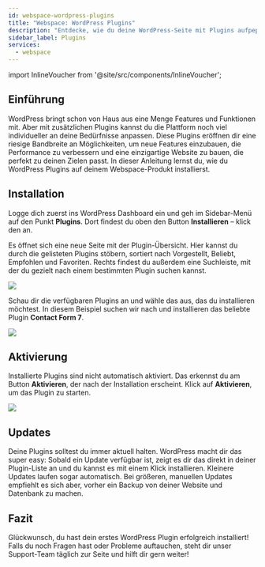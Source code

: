 ```yaml
---
id: webspace-wordpress-plugins
title: "Webspace: WordPress Plugins"
description: "Entdecke, wie du deine WordPress-Seite mit Plugins aufpeppen kannst, um Features hinzuzufügen und die Performance zu boosten → Jetzt mehr erfahren"
sidebar_label: Plugins
services:
  - webspace
---
```


import InlineVoucher from '@site/src/components/InlineVoucher';

## Einführung

WordPress bringt schon von Haus aus eine Menge Features und Funktionen mit. Aber mit zusätzlichen Plugins kannst du die Plattform noch viel individueller an deine Bedürfnisse anpassen. Diese Plugins eröffnen dir eine riesige Bandbreite an Möglichkeiten, um neue Features einzubauen, die Performance zu verbessern und eine einzigartige Website zu bauen, die perfekt zu deinen Zielen passt. In dieser Anleitung lernst du, wie du WordPress Plugins auf deinem Webspace-Produkt installierst.

<InlineVoucher/>

## Installation

Logge dich zuerst ins WordPress Dashboard ein und geh im Sidebar-Menü auf den Punkt **Plugins**. Dort findest du oben den Button **Installieren** – klick den an.

Es öffnet sich eine neue Seite mit der Plugin-Übersicht. Hier kannst du durch die gelisteten Plugins stöbern, sortiert nach Vorgestellt, Beliebt, Empfohlen und Favoriten. Rechts findest du außerdem eine Suchleiste, mit der du gezielt nach einem bestimmten Plugin suchen kannst.

![](https://screensaver01.zap-hosting.com/index.php/s/8yqT94dqFQZGCzp/download)

Schau dir die verfügbaren Plugins an und wähle das aus, das du installieren möchtest. In diesem Beispiel suchen wir nach und installieren das beliebte Plugin **Contact Form 7**.

![](https://screensaver01.zap-hosting.com/index.php/s/s45ag8yptMro4AD/download)

## Aktivierung

Installierte Plugins sind nicht automatisch aktiviert. Das erkennst du am Button **Aktivieren**, der nach der Installation erscheint. Klick auf **Aktivieren**, um das Plugin zu starten.

![](https://screensaver01.zap-hosting.com/index.php/s/fqAdDb5YGWXZ7sB/download)

## Updates

Deine Plugins solltest du immer aktuell halten. WordPress macht dir das super easy: Sobald ein Update verfügbar ist, zeigt es dir das direkt in deiner Plugin-Liste an und du kannst es mit einem Klick installieren. Kleinere Updates laufen sogar automatisch. Bei größeren, manuellen Updates empfiehlt es sich aber, vorher ein Backup von deiner Website und Datenbank zu machen.

## Fazit

Glückwunsch, du hast dein erstes WordPress Plugin erfolgreich installiert! Falls du noch Fragen hast oder Probleme auftauchen, steht dir unser Support-Team täglich zur Seite und hilft dir gern weiter!

<InlineVoucher />